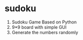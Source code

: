 # sudoku
1. Sudoku Game Based on Python
2. 9*9 board with simple GUI
3. Generate the numbers randomly


